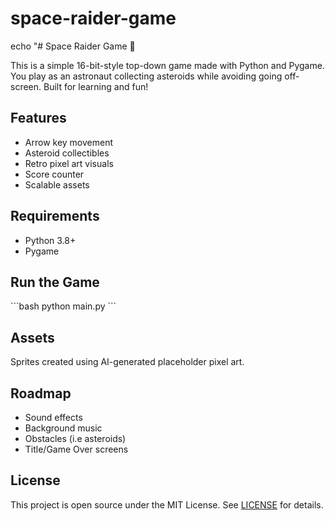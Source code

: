 # space-raider-game

echo "# Space Raider Game 🚀

This is a simple 16-bit-style top-down game made with Python and Pygame. You play as an astronaut collecting asteroids while avoiding going off-screen. Built for learning and fun!

## Features
- Arrow key movement
- Asteroid collectibles
- Retro pixel art visuals
- Score counter
- Scalable assets

## Requirements
- Python 3.8+
- Pygame

## Run the Game
\`\`\`bash
python main.py
\`\`\`

## Assets
Sprites created using AI-generated placeholder pixel art.

## Roadmap
- Sound effects
- Background music
- Obstacles (i.e asteroids)
- Title/Game Over screens

## License
This project is open source under the MIT License. See [LICENSE](LICENSE) for details.

